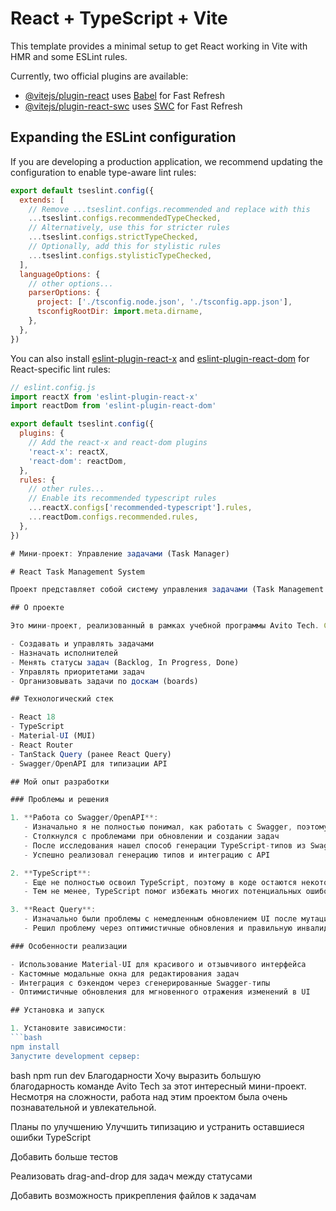 # React + TypeScript + Vite

This template provides a minimal setup to get React working in Vite with HMR and some ESLint rules.

Currently, two official plugins are available:

- [@vitejs/plugin-react](https://github.com/vitejs/vite-plugin-react/blob/main/packages/plugin-react) uses [Babel](https://babeljs.io/) for Fast Refresh
- [@vitejs/plugin-react-swc](https://github.com/vitejs/vite-plugin-react/blob/main/packages/plugin-react-swc) uses [SWC](https://swc.rs/) for Fast Refresh

## Expanding the ESLint configuration

If you are developing a production application, we recommend updating the configuration to enable type-aware lint rules:

```js
export default tseslint.config({
  extends: [
    // Remove ...tseslint.configs.recommended and replace with this
    ...tseslint.configs.recommendedTypeChecked,
    // Alternatively, use this for stricter rules
    ...tseslint.configs.strictTypeChecked,
    // Optionally, add this for stylistic rules
    ...tseslint.configs.stylisticTypeChecked,
  ],
  languageOptions: {
    // other options...
    parserOptions: {
      project: ['./tsconfig.node.json', './tsconfig.app.json'],
      tsconfigRootDir: import.meta.dirname,
    },
  },
})
```

You can also install [eslint-plugin-react-x](https://github.com/Rel1cx/eslint-react/tree/main/packages/plugins/eslint-plugin-react-x) and [eslint-plugin-react-dom](https://github.com/Rel1cx/eslint-react/tree/main/packages/plugins/eslint-plugin-react-dom) for React-specific lint rules:

```js
// eslint.config.js
import reactX from 'eslint-plugin-react-x'
import reactDom from 'eslint-plugin-react-dom'

export default tseslint.config({
  plugins: {
    // Add the react-x and react-dom plugins
    'react-x': reactX,
    'react-dom': reactDom,
  },
  rules: {
    // other rules...
    // Enable its recommended typescript rules
    ...reactX.configs['recommended-typescript'].rules,
    ...reactDom.configs.recommended.rules,
  },
})

# Мини-проект: Управление задачами (Task Manager)

# React Task Management System

Проект представляет собой систему управления задачами (Task Management System), разработанную с использованием React, TypeScript и библиотеки Material-UI.

## О проекте

Это мини-проект, реализованный в рамках учебной программы Avito Tech. Система позволяет:

- Создавать и управлять задачами
- Назначать исполнителей
- Менять статусы задач (Backlog, In Progress, Done)
- Управлять приоритетами задач
- Организовывать задачи по доскам (boards)

## Технологический стек

- React 18
- TypeScript
- Material-UI (MUI)
- React Router
- TanStack Query (ранее React Query)
- Swagger/OpenAPI для типизации API

## Мой опыт разработки

### Проблемы и решения

1. **Работа со Swagger/OpenAPI**:
   - Изначально я не полностью понимал, как работать с Swagger, поэтому создавал кастомные типы вручную
   - Столкнулся с проблемами при обновлении и создании задач
   - После исследования нашел способ генерации TypeScript-типов из Swagger-спецификации с помощью командной строки
   - Успешно реализовал генерацию типов и интеграцию с API

2. **TypeScript**:
   - Еще не полностью освоил TypeScript, поэтому в коде остаются некоторые ошибки типизации
   - Тем не менее, TypeScript помог избежать многих потенциальных ошибок во время разработки

3. **React Query**:
   - Изначально были проблемы с немедленным обновлением UI после мутаций
   - Решил проблему через оптимистичные обновления и правильную инвалидацию кэша

### Особенности реализации

- Использование Material-UI для красивого и отзывчивого интерфейса
- Кастомные модальные окна для редактирования задач
- Интеграция с бэкендом через сгенерированные Swagger-типы
- Оптимистичные обновления для мгновенного отражения изменений в UI

## Установка и запуск

1. Установите зависимости:
```bash
npm install
Запустите development сервер:
```

bash
npm run dev
Благодарности
Хочу выразить большую благодарность команде Avito Tech за этот интересный мини-проект. Несмотря на сложности, работа над этим проектом была очень познавательной и увлекательной.

Планы по улучшению
Улучшить типизацию и устранить оставшиеся ошибки TypeScript

Добавить больше тестов

Реализовать drag-and-drop для задач между статусами

Добавить возможность прикрепления файлов к задачам
```
